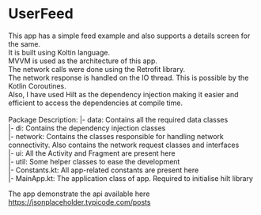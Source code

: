 # UserFeed
This app has a simple feed example and also supports a details screen for the same. <br>
It is built using Koltin language. <br>
MVVM is used as the architecture of this app. <br> 
The network calls were done using the Retrofit library. <br>
The network response is handled on the IO thread. This is possible by the Kotlin Coroutines. <br>
Also, I have used Hilt as the dependency injection making it easier and efficient to access the dependencies at compile time.<br> <br> 
Package Description:
 |- data: Contains all the required data classes <br>
 |- di: Contains the dependency injection classes<br>
 |- network: Contains the classes responsible for handling network connectivity. Also contains the network request classes and interfaces<br>
 |- ui: All the Activity and Fragment are present here <br>
 |- util: Some helper classes to ease the development<br>
 |- Constants.kt: All app-related constants are present here<br>
 |- MainApp.kt: The application class of app. Required to initialise hilt library<br>
 
The app demonstrate the api available here https://jsonplaceholder.typicode.com/posts
